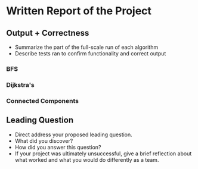 # Written Report of the Project

## Output + Correctness
- Summarize the part of the full-scale run of each algorithm
- Describe tests ran to confirm functionality and correct output

### BFS


### Dijkstra's 


### Connected Components 


## Leading Question 

- Direct address your proposed leading question.
- What did you discover?
- How did you answer this question?
- If your project was ultimately unsuccessful, give a brief reflection about what worked and what you would do differently as a team.

